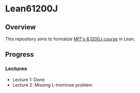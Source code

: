 # Lean61200J

## Overview

This repository aims to formalize [MIT's 6.1200J course](https://ocw.mit.edu/courses/6-1200j-mathematics-for-computer-science-spring-2024/) in Lean.

## Progress

### Lectures

- Lecture 1: Done
- Lecture 2: Missing L-trominoe problem